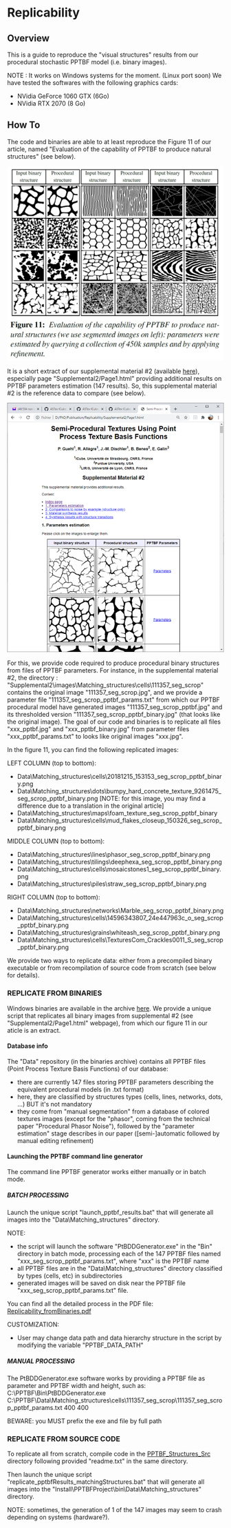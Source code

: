 # Replicability

## Overview

This is a guide to reproduce the "visual structures" results from our procedural stochastic PPTBF model (i.e. binary images).

NOTE : It works on Windows systems for the moment. (Linux port soon)
We have tested the softwares with the following graphics cards:
- NVidia GeForce 1060 GTX (6Go)
- NVidia RTX 2070 (8 Go)

## How To

The code and binaries are able to at least reproduce the Figure 11 of our article, named "Evaluation of the capability of PPTBF to produce natural structures" (see below).

![figure 11](figure_11_from_paper.png)

It is a short extract of our supplemental material #2 (available [here](http://igg.unistra.fr/People/semiproctex/data/Supplemental2_v100.zip)), especially page "Supplemental2/Page1.html" providing additional results on PPTBF parameters estimation (147 results). So, this supplemental material #2 is the reference data to compare (see below).

![supplemental 2](supplemental_2_snapshot.png)

For this, we provide code required to produce procedural binary structures from files of PPTBF parameters. For instance, in the supplemental material #2, the directory : "Supplemental2\images\Matching_structures\cells\111357_seg_scrop" contains the original image "111357_seg_scrop.jpg", and we provide a parameter file "111357_seg_scrop_pptbf_params.txt" from which our PPTBF procedural model have generated images "111357_seg_scrop_pptbf.jpg" and its thresholded version "111357_seg_scrop_pptbf_binary.jpg" (that looks like the original image). The goal of our code and binaries is to replicate all files "xxx_pptbf.jpg" and "xxx_pptbf_binary.jpg" from parameter files "xxx_pptbf_params.txt" to looks like original images "xxx.jpg".

In the figure 11, you can find the following replicated images:

LEFT COLUMN (top to bottom):
- Data\Matching_structures\cells\20181215_153153_seg_scrop_pptbf_binary.png
- Data\Matching_structures\dots\bumpy_hard_concrete_texture_9261475_seg_scrop_pptbf_binary.png [NOTE: for this image, you may find a difference due to a translation in the original article]
- Data\Matching_structures\maps\foam_texture_seg_scrop_pptbf_binary
- Data\Matching_structures\cells\mud_flakes_closeup_150326_seg_scrop_pptbf_binary.png

MIDDLE COLUMN (top to bottom):
- Data\Matching_structures\lines\phasor_seg_scrop_pptbf_binary.png
- Data\Matching_structures\tilings\deephexa_seg_scrop_pptbf_binary.png
- Data\Matching_structures\cells\mosaicstones1_seg_scrop_pptbf_binary.png
- Data\Matching_structures\piles\straw_seg_scrop_pptbf_binary.png

RIGHT COLUMN (top to bottom):
- Data\Matching_structures\networks\Marble_seg_scrop_pptbf_binary.png
- Data\Matching_structures\cells\14596343807_24e447963c_o_seg_scrop_pptbf_binary.png
- Data\Matching_structures\grains\whiteash_seg_scrop_pptbf_binary.png
- Data\Matching_structures\cells\TexturesCom_Crackles0011_S_seg_scrop_pptbf_binary.png

We provide two ways to replicate data: either from a precompiled binary executable or from recompilation of source code from scratch (see below for details). 

### REPLICATE FROM BINARIES

Windows binaries are available in the archive [here](http://igg.unistra.fr/people/semiproctex/PPTBF_Structures_Bin.zip). We provide a unique script that replicates all binary images from supplemental #2 (see "Supplemental2/Page1.html" webpage), from which our figure 11 in our aticle is an extract.

#### Database info

The "Data" repository (in the binaries archive) contains all PPTBF files (Point Process Texture Basis Functions) of our database:
- there are currently 147 files storing PPTBF parameters describing the equivalent procedural models (in .txt format)
- here, they are classified by structures types (cells, lines, networks, dots, ...) BUT it's not mandatory
- they come from "manual segmentation" from a database of colored textures images (except for the "phasor", coming from the technical paper "Procedural Phasor Noise"),
  followed by the "parameter estimation" stage describes in our paper ([semi-]automatic followed by manual editing refinement)

#### Launching the PPTBF command line generator 

The command line PPTBF generator works either manually or in batch mode.

##### BATCH PROCESSING

Launch the unique script "launch_pptbf_results.bat" that will generate all images into the "Data\Matching_structures" directory.

NOTE:
- the script will launch the software "PtBDDGenerator.exe" in the "Bin" directory in batch mode,
   processing each of the 147 PPTBF files named "xxx_seg_scrop_pptbf_params.txt", where "xxx" is the PPTBF name
- all PPTBF files are in the "Data\Matching_structures" directory classified by types (cells, etc) in subdirectories
- generated images will be saved on disk near the PPTBF file "xxx_seg_scrop_pptbf_params.txt" file.

You can find all the detailed process in the PDF file: [Replicability_fromBinaries.pdf](Replicability_fromBinaries.pdf)

CUSTOMIZATION:
- User may change data path and data hierarchy structure in the script by modifying the variable "PPTBF_DATA_PATH"

##### MANUAL PROCESSING
The PtBDDGenerator.exe software works by providing a PPTBF file as parameter and PPTBF width and height, such as:
C:\PPTBF\Bin\PtBDDGenerator.exe C:\PPTBF\Data\Matching_structures\cells\111357_seg_scrop\111357_seg_scrop_pptbf_params.txt 400 400

BEWARE: you MUST prefix the exe and file by full path

### REPLICATE FROM SOURCE CODE

To replicate all from scratch, compile code in the [PPTBF_Structures_Src](../PPTBF_Structures_Src) directory following provided "readme.txt" in the same directory.

Then launch the unique script "replicate_pptbfResults_matchingStructures.bat" that will generate all images into the "Install\PPTBFProject\bin\Data\Matching_structures" directory.

NOTE: sometimes, the generation of 1 of the 147 images may seem to crash depending on systems (hardware?).

